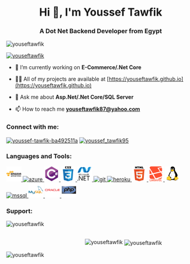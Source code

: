 <h1 align="center">Hi 👋, I'm Youssef Tawfik</h1>
<h3 align="center">A Dot Net Backend Developer from Egypt</h3>

<p align="left"> <img src="https://komarev.com/ghpvc/?username=youseftawfik&label=Profile%20views&color=0e75b6&style=flat" alt="youseftawfik" /> </p>

<p align="left"> <a href="https://github.com/ryo-ma/github-profile-trophy"><img src="https://github-profile-trophy.vercel.app/?username=youseftawfik" alt="youseftawfik" /></a> </p>

- 🔭 I’m currently working on **E-Commerce/.Net Core**

- 👨‍💻 All of my projects are available at [https://youseftawfik.github.io](https://youseftawfik.github.io)

- 💬 Ask me about **Asp.Net/.Net Core/SQL Server**

- 📫 How to reach me **youseftawfik87@yahoo.com**

<h3 align="left">Connect with me:</h3>
<p align="left">
<a href="https://linkedin.com/in/youssef-tawfik-ba492511a" target="blank"><img align="center" src="https://raw.githubusercontent.com/rahuldkjain/github-profile-readme-generator/master/src/images/icons/Social/linked-in-alt.svg" alt="youssef-tawfik-ba492511a" height="30" width="40" /></a>
<a href="https://www.hackerrank.com/youssef_tawfik95" target="blank"><img align="center" src="https://raw.githubusercontent.com/rahuldkjain/github-profile-readme-generator/master/src/images/icons/Social/hackerrank.svg" alt="youssef_tawfik95" height="30" width="40" /></a>
</p>

<h3 align="left">Languages and Tools:</h3>
<p align="left"> <a href="https://aws.amazon.com" target="_blank" rel="noreferrer"> <img src="https://raw.githubusercontent.com/devicons/devicon/master/icons/amazonwebservices/amazonwebservices-original-wordmark.svg" alt="aws" width="40" height="40"/> </a> <a href="https://azure.microsoft.com/en-in/" target="_blank" rel="noreferrer"> <img src="https://www.vectorlogo.zone/logos/microsoft_azure/microsoft_azure-icon.svg" alt="azure" width="40" height="40"/> </a> <a href="https://www.w3schools.com/cs/" target="_blank" rel="noreferrer"> <img src="https://raw.githubusercontent.com/devicons/devicon/master/icons/csharp/csharp-original.svg" alt="csharp" width="40" height="40"/> </a> <a href="https://www.w3schools.com/css/" target="_blank" rel="noreferrer"> <img src="https://raw.githubusercontent.com/devicons/devicon/master/icons/css3/css3-original-wordmark.svg" alt="css3" width="40" height="40"/> </a> <a href="https://dotnet.microsoft.com/" target="_blank" rel="noreferrer"> <img src="https://raw.githubusercontent.com/devicons/devicon/master/icons/dot-net/dot-net-original-wordmark.svg" alt="dotnet" width="40" height="40"/> </a> <a href="https://git-scm.com/" target="_blank" rel="noreferrer"> <img src="https://www.vectorlogo.zone/logos/git-scm/git-scm-icon.svg" alt="git" width="40" height="40"/> </a> <a href="https://heroku.com" target="_blank" rel="noreferrer"> <img src="https://www.vectorlogo.zone/logos/heroku/heroku-icon.svg" alt="heroku" width="40" height="40"/> </a> <a href="https://www.w3.org/html/" target="_blank" rel="noreferrer"> <img src="https://raw.githubusercontent.com/devicons/devicon/master/icons/html5/html5-original-wordmark.svg" alt="html5" width="40" height="40"/> </a> <a href="https://laravel.com/" target="_blank" rel="noreferrer"> <img src="https://raw.githubusercontent.com/devicons/devicon/master/icons/laravel/laravel-plain-wordmark.svg" alt="laravel" width="40" height="40"/> </a> <a href="https://www.linux.org/" target="_blank" rel="noreferrer"> <img src="https://raw.githubusercontent.com/devicons/devicon/master/icons/linux/linux-original.svg" alt="linux" width="40" height="40"/> </a> <a href="https://www.microsoft.com/en-us/sql-server" target="_blank" rel="noreferrer"> <img src="https://www.svgrepo.com/show/303229/microsoft-sql-server-logo.svg" alt="mssql" width="40" height="40"/> </a> <a href="https://www.mysql.com/" target="_blank" rel="noreferrer"> <img src="https://raw.githubusercontent.com/devicons/devicon/master/icons/mysql/mysql-original-wordmark.svg" alt="mysql" width="40" height="40"/> </a> <a href="https://www.oracle.com/" target="_blank" rel="noreferrer"> <img src="https://raw.githubusercontent.com/devicons/devicon/master/icons/oracle/oracle-original.svg" alt="oracle" width="40" height="40"/> </a> <a href="https://www.php.net" target="_blank" rel="noreferrer"> <img src="https://raw.githubusercontent.com/devicons/devicon/master/icons/php/php-original.svg" alt="php" width="40" height="40"/> </a> </p>

<h3 align="left">Support:</h3>
<p><a href="https://www.buymeacoffee.com/youseftawfik"> <img align="left" src="https://cdn.buymeacoffee.com/buttons/v2/default-yellow.png" height="50" width="210" alt="youseftawfik" /></a></p><br><br>

<p><img align="left" src="https://github-readme-stats.vercel.app/api/top-langs?username=youseftawfik&show_icons=true&locale=en&layout=compact" alt="youseftawfik" /></p>

<p>&nbsp;<img align="center" src="https://github-readme-stats.vercel.app/api?username=youseftawfik&show_icons=true&locale=en" alt="youseftawfik" /></p>

<p><img align="center" src="https://github-readme-streak-stats.herokuapp.com/?user=youseftawfik&" alt="youseftawfik" /></p>
